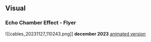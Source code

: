 ## Visual
### Echo Chamber Effect - Flyer
![[cables_20231127_110243.png]]
**december 2023**
[animated version](https://cables.gl/p/YxXl8M)
